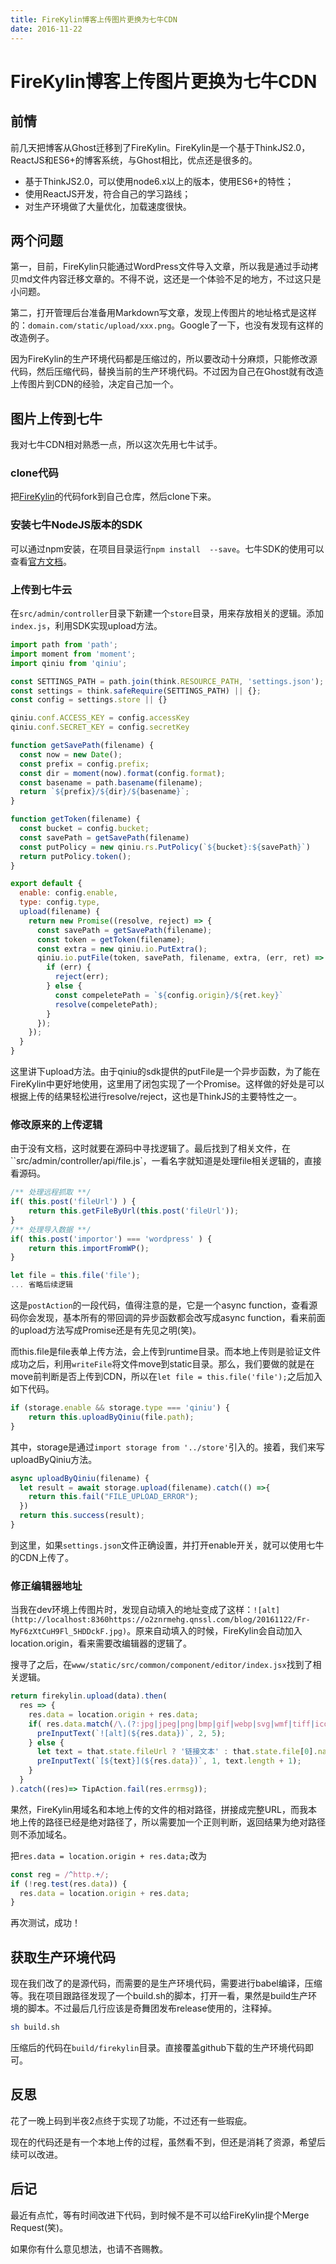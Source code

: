 ```yaml
---
title: FireKylin博客上传图片更换为七牛CDN
date: 2016-11-22
---
```


# FireKylin博客上传图片更换为七牛CDN

## 前情

前几天把博客从Ghost迁移到了FireKylin。FireKylin是一个基于ThinkJS2.0，ReactJS和ES6+的博客系统，与Ghost相比，优点还是很多的。

- 基于ThinkJS2.0，可以使用node6.x以上的版本，使用ES6+的特性；
- 使用ReactJS开发，符合自己的学习路线；
- 对生产环境做了大量优化，加载速度很快。

<!--more-->

## 两个问题

第一，目前，FireKylin只能通过WordPress文件导入文章，所以我是通过手动拷贝md文件内容迁移文章的。不得不说，这还是一个体验不足的地方，不过这只是小问题。

第二，打开管理后台准备用Markdown写文章，发现上传图片的地址格式是这样的：`domain.com/static/upload/xxx.png`。Google了一下，也没有发现有这样的改造例子。

因为FireKylin的生产环境代码都是压缩过的，所以要改动十分麻烦，只能修改源代码，然后压缩代码，替换当前的生产环境代码。不过因为自己在Ghost就有改造上传图片到CDN的经验，决定自己加一个。

## 图片上传到七牛

我对七牛CDN相对熟悉一点，所以这次先用七牛试手。

### clone代码

把[FireKylin](https://github.com/75team/firekylin)的代码fork到自己仓库，然后clone下来。

### 安装七牛NodeJS版本的SDK

可以通过npm安装，在项目目录运行`npm install  --save`。七牛SDK的使用可以查看[官方文档](http://o9gnz92z5.bkt.clouddn.com/code/v6/sdk/nodejs.html)。

### 上传到七牛云

在`src/admin/controller`目录下新建一个`store`目录，用来存放相关的逻辑。添加`index.js`，利用SDK实现upload方法。

```js
import path from 'path';
import moment from 'moment';
import qiniu from 'qiniu';

const SETTINGS_PATH = path.join(think.RESOURCE_PATH, 'settings.json'); // 利用www/settings.json获取配置
const settings = think.safeRequire(SETTINGS_PATH) || {};
const config = settings.store || {}

qiniu.conf.ACCESS_KEY = config.accessKey
qiniu.conf.SECRET_KEY = config.secretKey

function getSavePath(filename) {
  const now = new Date();
  const prefix = config.prefix;
  const dir = moment(now).format(config.format);
  const basename = path.basename(filename);
  return `${prefix}/${dir}/${basename}`;
}

function getToken(filename) {
  const bucket = config.bucket;
  const savePath = getSavePath(filename)
  const putPolicy = new qiniu.rs.PutPolicy(`${bucket}:${savePath}`)
  return putPolicy.token();
}

export default {
  enable: config.enable,
  type: config.type,
  upload(filename) {
    return new Promise((resolve, reject) => {
      const savePath = getSavePath(filename);
      const token = getToken(filename);
      const extra = new qiniu.io.PutExtra();
      qiniu.io.putFile(token, savePath, filename, extra, (err, ret) => {
        if (err) {
          reject(err);
        } else {
          const compeletePath = `${config.origin}/${ret.key}`
          resolve(compeletePath);
        }
      });
    });
  }
}
```

这里讲下upload方法。由于qiniu的sdk提供的putFile是一个异步函数，为了能在FireKylin中更好地使用，这里用了闭包实现了一个Promise。这样做的好处是可以根据上传的结果轻松进行resolve/reject，这也是ThinkJS的主要特性之一。

### 修改原来的上传逻辑

由于没有文档，这时就要在源码中寻找逻辑了。最后找到了相关文件，在``src/admin/controller/api/file.js`，一看名字就知道是处理file相关逻辑的，直接看源码。

```js
/** 处理远程抓取 **/
if( this.post('fileUrl') ) {
    return this.getFileByUrl(this.post('fileUrl'));
}
/** 处理导入数据 **/
if( this.post('importor') === 'wordpress' ) {
    return this.importFromWP();
}

let file = this.file('file');
... 省略后续逻辑
```

这是`postAction`的一段代码，值得注意的是，它是一个async function，查看源码你会发现，基本所有的带回调的异步函数都会改写成async function，看来前面的upload方法写成Promise还是有先见之明(笑)。

而this.file是file表单上传方法，会上传到runtime目录。而本地上传则是验证文件成功之后，利用`writeFile`将文件move到static目录。那么，我们要做的就是在move前判断是否上传到CDN，所以在`let file = this.file('file');`之后加入如下代码。

```js
if (storage.enable && storage.type === 'qiniu') {
    return this.uploadByQiniu(file.path);
}
```

其中，storage是通过`import storage from '../store'`引入的。接着，我们来写 uploadByQiniu方法。

```js
async uploadByQiniu(filename) {
  let result = await storage.upload(filename).catch(() =>{
    return this.fail("FILE_UPLOAD_ERROR");
  })
  return this.success(result);
}
```

到这里，如果`settings.json`文件正确设置，并打开enable开关，就可以使用七牛的CDN上传了。

### 修正编辑器地址

当我在dev环境上传图片时，发现自动填入的地址变成了这样：`![alt](http://localhost:8360https://o2znrmehg.qnssl.com/blog/20161122/Fr-MyF6zXtCuH9Fl_5HDDckF.jpg)`。原来自动填入的时候，FireKylin会自动加入location.origin，看来需要改编辑器的逻辑了。

搜寻了之后，在`www/static/src/common/component/editor/index.jsx`找到了相关逻辑。

```js
return firekylin.upload(data).then(
  res => {
    res.data = location.origin + res.data;
    if( res.data.match(/\.(?:jpg|jpeg|png|bmp|gif|webp|svg|wmf|tiff|ico)$/i) ) {
      preInputText(`![alt](${res.data})`, 2, 5);
    } else {
      let text = that.state.fileUrl ? '链接文本' : that.state.file[0].name;
      preInputText(`[${text}](${res.data})`, 1, text.length + 1);
    }
  }
).catch((res)=> TipAction.fail(res.errmsg));
```

果然，FireKylin用域名和本地上传的文件的相对路径，拼接成完整URL，而我本地上传的路径已经是绝对路径了，所以需要加一个正则判断，返回结果为绝对路径则不添加域名。

把`res.data = location.origin + res.data;`改为

```js
const reg = /^http.+/;
if (!reg.test(res.data)) {
  res.data = location.origin + res.data;
}
```

再次测试，成功！

## 获取生产环境代码

现在我们改了的是源代码，而需要的是生产环境代码，需要进行babel编译，压缩等。我在项目跟路径发现了一个build.sh的脚本，打开一看，果然是build生产环境的脚本。不过最后几行应该是奇舞团发布release使用的，注释掉。

```bash
sh build.sh
```

压缩后的代码在`build/firekylin`目录。直接覆盖github下载的生产环境代码即可。

## 反思

花了一晚上码到半夜2点终于实现了功能，不过还有一些瑕疵。

现在的代码还是有一个本地上传的过程，虽然看不到，但还是消耗了资源，希望后续可以改进。

## 后记

最近有点忙，等有时间改进下代码，到时候不是不可以给FireKylin提个Merge Request(笑)。

如果你有什么意见想法，也请不吝赐教。

